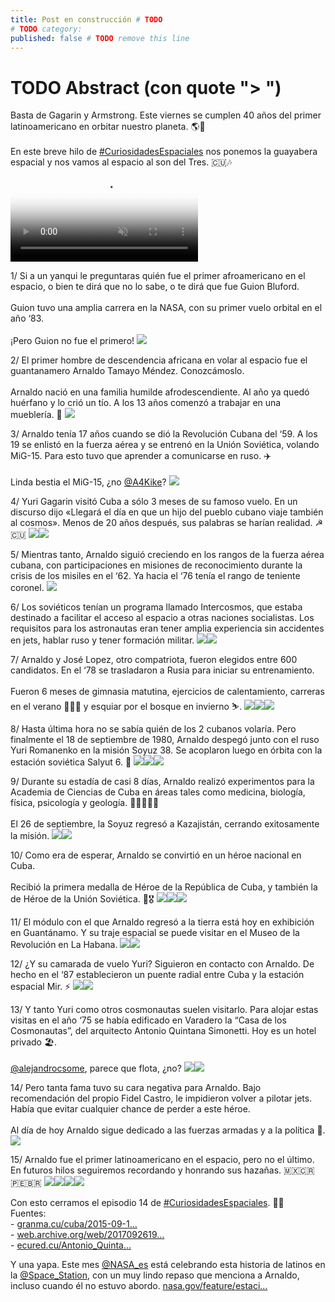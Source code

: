 ```yaml
---
title: Post en construcción # TODO
# TODO category:
published: false # TODO remove this line 
---
```

# TODO Abstract (con quote "> ")

<div class="card-tweets" dir="auto">
    <p>Basta de Gagarin y Armstrong. Este viernes se cumplen 40 años del primer latinoamericano en orbitar nuestro planeta. 🌎💫<br />
<br />
En este breve hilo de <a class="entity-hashtag" href="/hashtag/CuriosidadesEspaciales">#CuriosidadesEspaciales</a> nos ponemos la guayabera espacial y nos vamos al espacio al son del Tres. 🇨🇺🎶 <span class="entity-video-gif"><video autoplay muted loop controls poster="https://pbs.twimg.com/tweet_video_thumb/Eh-dHi6WsAAoHXV.jpg"><source src="https://video.twimg.com/tweet_video/Eh-dHi6WsAAoHXV.mp4" type="video/mp4"><img alt="Video Poster" src="https://pbs.twimg.com/tweet_video_thumb/Eh-dHi6WsAAoHXV.jpg"></video></span></p>
    <p><span class="nop nop-start">1/ </span> Si a un yanqui le preguntaras quién fue el primer afroamericano en el espacio, o bien te dirá que no lo sabe, o te dirá que fue Guion Bluford. <br />
<br />
Guion tuvo una amplia carrera en la NASA, con su primer vuelo orbital en el año ‘83.<br />
<br />
¡Pero Guion no fue el primero! <span class="entity-image"><a href="https://pbs.twimg.com/media/Eh-dJkoXsAAshIF.jpg" target="_blank"><img src="https://pbs.twimg.com/media/Eh-dJkoXsAAshIF.jpg"></a></span></p>
    <p><span class="nop nop-start">2/ </span> El primer hombre de descendencia africana en volar al espacio fue el guantanamero Arnaldo Tamayo Méndez. Conozcámoslo.<br />
<br />
Arnaldo nació en una familia humilde afrodescendiente. Al año ya quedó huérfano y lo crió un tío. A los 13 años comenzó a trabajar en una mueblería. 🔨 <span class="entity-image"><a href="https://pbs.twimg.com/media/Eh-dOoMWsAgIDGo.png" target="_blank"><img src="https://pbs.twimg.com/media/Eh-dOoMWsAgIDGo.png"></a></span></p>
    <p><span class="nop nop-start">3/ </span> Arnaldo tenía 17 años cuando se dió la Revolución Cubana del ‘59. A los 19 se enlistó en la fuerza aérea y se entrenó en la Unión Soviética, volando MiG-15. Para esto tuvo que aprender a comunicarse en ruso. ✈️<br />
<br />
Linda bestia el MiG-15, ¿no <a class="entity-mention" href="https://twitter.com/A4Kike">@A4Kike</a>? <span class="entity-image"><a href="https://pbs.twimg.com/media/Eh-dPhKWsAodn9I.jpg" target="_blank"><img src="https://pbs.twimg.com/media/Eh-dPhKWsAodn9I.jpg"></a></span></p>
    <p><span class="nop nop-start">4/ </span> Yuri Gagarin visitó Cuba a sólo 3 meses de su famoso vuelo. En un discurso dijo «Llegará el día en que un hijo del pueblo cubano viaje también al cosmos». Menos de 20 años después, sus palabras se harían realidad. ☭🇨🇺 <span class="row justify-content-center entity-multiple-2"><span class="col-md-6"><span class="entity-image"><a href="https://pbs.twimg.com/media/Eh-dT_NXsAc8N7c.png" target="_blank"><img src="https://pbs.twimg.com/media/Eh-dT_NXsAc8N7c.png"></a></span></span><span class="col-md-6"><span class="entity-image"><a href="https://pbs.twimg.com/media/Eh-dXOtXsAUGguJ.png" target="_blank"><img src="https://pbs.twimg.com/media/Eh-dXOtXsAUGguJ.png"></a></span></span></span></p>
    <p><span class="nop nop-start">5/ </span> Mientras tanto, Arnaldo siguió creciendo en los rangos de la fuerza aérea cubana, con participaciones en misiones de reconocimiento durante la crisis de los misiles en el ‘62. Ya hacia el ‘76 tenía el rango de teniente coronel. <span class="entity-image"><a href="https://pbs.twimg.com/media/Eh-dZloXgAc-LGN.jpg" target="_blank"><img src="https://pbs.twimg.com/media/Eh-dZloXgAc-LGN.jpg"></a></span></p>
    <p><span class="nop nop-start">6/ </span> Los soviéticos tenían un programa llamado Intercosmos, que estaba destinado a facilitar el acceso al espacio a otras naciones socialistas. Los requisitos para los astronautas eran tener amplia experiencia sin accidentes en jets, hablar ruso y tener formación militar. <span class="row justify-content-center entity-multiple-2"><span class="col-md-6"><span class="entity-image"><a href="https://pbs.twimg.com/media/Eh-dcjRWkAMZBWr.png" target="_blank"><img src="https://pbs.twimg.com/media/Eh-dcjRWkAMZBWr.png"></a></span></span><span class="col-md-6"><span class="entity-image"><a href="https://pbs.twimg.com/media/Eh-ddTEWsAAa5GW.jpg" target="_blank"><img src="https://pbs.twimg.com/media/Eh-ddTEWsAAa5GW.jpg"></a></span></span></span></p>
    <p><span class="nop nop-start">7/ </span> Arnaldo y José Lopez, otro compatriota, fueron elegidos entre 600 candidatos. En el ‘78 se trasladaron a Rusia para iniciar su entrenamiento.<br />
<br />
Fueron 6 meses de gimnasia matutina, ejercicios de calentamiento, carreras en el verano 🏃🏽‍♂️ y esquiar por el bosque en invierno ⛷. <span class="row justify-content-center entity-multiple-3"><span class="col-md-6"><span class="entity-image"><a href="https://pbs.twimg.com/media/Eh-dgJSWAAEi_GX.jpg" target="_blank"><img src="https://pbs.twimg.com/media/Eh-dgJSWAAEi_GX.jpg"></a></span></span><span class="col-md-6"><span class="entity-image"><a href="https://pbs.twimg.com/media/Eh-di1wXsAEDOL2.png" target="_blank"><img src="https://pbs.twimg.com/media/Eh-di1wXsAEDOL2.png"></a></span></span><span class="col-md-6"><span class="entity-image"><a href="https://pbs.twimg.com/media/Eh-dlW1XcAM-B9W.jpg" target="_blank"><img src="https://pbs.twimg.com/media/Eh-dlW1XcAM-B9W.jpg"></a></span></span></span></p>
    <p><span class="nop nop-start">8/ </span> Hasta última hora no se sabía quién de los 2 cubanos volaría. Pero finalmente el 18 de septiembre de 1980, Arnaldo despegó junto con el ruso Yuri Romanenko en la misión Soyuz 38. Se acoplaron luego en órbita con la estación soviética Salyut 6. 🚀 <span class="row justify-content-center entity-multiple-3"><span class="col-md-6"><span class="entity-image"><a href="https://pbs.twimg.com/media/Eh-doJwXkAIh5t_.png" target="_blank"><img src="https://pbs.twimg.com/media/Eh-doJwXkAIh5t_.png"></a></span></span><span class="col-md-6"><span class="entity-image"><a href="https://pbs.twimg.com/media/Eh-dsE_WoAAqcvE.png" target="_blank"><img src="https://pbs.twimg.com/media/Eh-dsE_WoAAqcvE.png"></a></span></span><span class="col-md-6"><span class="entity-image"><a href="https://pbs.twimg.com/media/Eh-dyZbXcAEiLWE.png" target="_blank"><img src="https://pbs.twimg.com/media/Eh-dyZbXcAEiLWE.png"></a></span></span></span></p>
    <p><span class="nop nop-start">9/ </span> Durante su estadía de casi 8 días, Arnaldo realizó experimentos para la Academia de Ciencias de Cuba en áreas tales como medicina, biología, física, psicología y geología. 🔬👨🏽‍🔬🧪 <br />
<br />
El 26 de septiembre, la Soyuz regresó a Kazajistán, cerrando exitosamente la misión. <span class="row justify-content-center entity-multiple-2"><span class="col-md-6"><span class="entity-image"><a href="https://pbs.twimg.com/media/Eh-d1gqWkAAPiH8.jpg" target="_blank"><img src="https://pbs.twimg.com/media/Eh-d1gqWkAAPiH8.jpg"></a></span></span><span class="col-md-6"><span class="entity-image"><a href="https://pbs.twimg.com/media/Eh-d55TX0AUO3HQ.jpg" target="_blank"><img src="https://pbs.twimg.com/media/Eh-d55TX0AUO3HQ.jpg"></a></span></span></span></p>
    <p><span class="nop nop-start">10/ </span> Como era de esperar, Arnaldo se convirtió en un héroe nacional en Cuba. <br />
<br />
Recibió la primera medalla de Héroe de la República de Cuba, y también la de Héroe de la Unión Soviética. 🏅🎖 <span class="row justify-content-center entity-multiple-3"><span class="col-md-6"><span class="entity-image"><a href="https://pbs.twimg.com/media/Eh-d9cpXkAMvFv7.png" target="_blank"><img src="https://pbs.twimg.com/media/Eh-d9cpXkAMvFv7.png"></a></span></span><span class="col-md-6"><span class="entity-image"><a href="https://pbs.twimg.com/media/Eh-eALwXYAA3ZtF.png" target="_blank"><img src="https://pbs.twimg.com/media/Eh-eALwXYAA3ZtF.png"></a></span></span><span class="col-md-6"><span class="entity-image"><a href="https://pbs.twimg.com/media/Eh-eBgXWAAk89eL.png" target="_blank"><img src="https://pbs.twimg.com/media/Eh-eBgXWAAk89eL.png"></a></span></span></span></p>
    <p><span class="nop nop-start">11/ </span> El módulo con el que Arnaldo regresó a la tierra está hoy en exhibición en Guantánamo. Y su traje espacial se puede visitar en el Museo de la Revolución en La Habana. <span class="row justify-content-center entity-multiple-2"><span class="col-md-6"><span class="entity-image"><a href="https://pbs.twimg.com/media/Eh-eEkRX0AcCQP2.jpg" target="_blank"><img src="https://pbs.twimg.com/media/Eh-eEkRX0AcCQP2.jpg"></a></span></span><span class="col-md-6"><span class="entity-image"><a href="https://pbs.twimg.com/media/Eh-eFT8XsAICa28.png" target="_blank"><img src="https://pbs.twimg.com/media/Eh-eFT8XsAICa28.png"></a></span></span></span></p>
    <p><span class="nop nop-start">12/ </span> ¿Y su camarada de vuelo Yuri? Siguieron en contacto con Arnaldo. De hecho en el ‘87 establecieron un puente radial entre Cuba y la estación espacial Mir. ⚡️ <span class="row justify-content-center entity-multiple-2"><span class="col-md-6"><span class="entity-image"><a href="https://pbs.twimg.com/media/Eh-eLg9XsAID73G.png" target="_blank"><img src="https://pbs.twimg.com/media/Eh-eLg9XsAID73G.png"></a></span></span><span class="col-md-6"><span class="entity-image"><a href="https://pbs.twimg.com/media/Eh-eQMVXsAQZyS9.jpg" target="_blank"><img src="https://pbs.twimg.com/media/Eh-eQMVXsAQZyS9.jpg"></a></span></span></span></p>
    <p><span class="nop nop-start">13/ </span> Y tanto Yuri como otros cosmonautas suelen visitarlo. Para alojar estas visitas en el año ‘75 se había edificado en Varadero la “Casa de los Cosmonautas”, del arquitecto Antonio Quintana Simonetti. Hoy es un hotel privado 🏖.<br />
<br />
<a class="entity-mention" href="https://twitter.com/alejandrocsome">@alejandrocsome</a>, parece que flota, ¿no? <span class="row justify-content-center entity-multiple-2"><span class="col-md-6"><span class="entity-image"><a href="https://pbs.twimg.com/media/Eh-eTitWAAEfXDb.png" target="_blank"><img src="https://pbs.twimg.com/media/Eh-eTitWAAEfXDb.png"></a></span></span><span class="col-md-6"><span class="entity-image"><a href="https://pbs.twimg.com/media/Eh-eVKqXYAANxJ3.jpg" target="_blank"><img src="https://pbs.twimg.com/media/Eh-eVKqXYAANxJ3.jpg"></a></span></span></span></p>
    <p><span class="nop nop-start">14/ </span> Pero tanta fama tuvo su cara negativa para Arnaldo. Bajo recomendación del propio Fidel Castro, le impidieron volver a pilotar jets. Había que evitar cualquier chance de perder a este héroe.<br />
<br />
Al día de hoy Arnaldo sigue dedicado a las fuerzas armadas y a la política 💪. <span class="entity-image"><a href="https://pbs.twimg.com/media/Eh-eXckWkAA1BDU.png" target="_blank"><img src="https://pbs.twimg.com/media/Eh-eXckWkAA1BDU.png"></a></span></p>
    <p><span class="nop nop-start">15/ </span> Arnaldo fue el primer latinoamericano en el espacio, pero no el último. En futuros hilos seguiremos recordando y honrando sus hazañas. 🇲🇽🇨🇷🇵🇪🇧🇷 <span class="row justify-content-center entity-multiple-4"><span class="col-md-6"><span class="entity-image"><a href="https://pbs.twimg.com/media/Eh-ebLbWsAEme5Z.png" target="_blank"><img src="https://pbs.twimg.com/media/Eh-ebLbWsAEme5Z.png"></a></span></span><span class="col-md-6"><span class="entity-image"><a href="https://pbs.twimg.com/media/Eh-eby4WoAI4TB2.jpg" target="_blank"><img src="https://pbs.twimg.com/media/Eh-eby4WoAI4TB2.jpg"></a></span></span><span class="col-md-6"><span class="entity-image"><a href="https://pbs.twimg.com/media/Eh-edFKX0AAWYns.jpg" target="_blank"><img src="https://pbs.twimg.com/media/Eh-edFKX0AAWYns.jpg"></a></span></span><span class="col-md-6"><span class="entity-image"><a href="https://pbs.twimg.com/media/Eh-eeeIXgAELD7E.png" target="_blank"><img src="https://pbs.twimg.com/media/Eh-eeeIXgAELD7E.png"></a></span></span></span></p>
    <p>Con esto cerramos el episodio 14 de <a class="entity-hashtag" href="/hashtag/CuriosidadesEspaciales">#CuriosidadesEspaciales</a>. 👨‍🚀<br />
Fuentes:<br />
- <a class="entity-url" data-preview="true" href="http://www.granma.cu/cuba/2015-09-17/yo-vengo-de-alla-abajo">granma.cu/cuba/2015-09-1…</a><br />
- <a class="entity-url" data-preview="true" href="https://web.archive.org/web/20170926190746/https://mundo.sputniknews.com/spanish_ruvr_ru/2011/03/02/46837055.html">web.archive.org/web/2017092619…</a><br />
- <a class="entity-url" data-preview="true" href="https://www.ecured.cu/Antonio_Quintana_Simonetti">ecured.cu/Antonio_Quinta…</a></p>
    <p>Y una yapa. Este mes <a class="entity-mention" href="https://twitter.com/NASA_es">@NASA_es</a> está celebrando esta historia de latinos en la <a class="entity-mention" href="https://twitter.com/Space_Station">@Space_Station</a>, con un muy lindo repaso que menciona a Arnaldo, incluso cuando él no estuvo abordo. <a class="entity-url" data-preview="true" href="https://www.nasa.gov/feature/estaci-n-espacial-20-mes-del-patrimonio-hispano">nasa.gov/feature/estaci…</a></p>
    <p><a class="entity-mention entity-mention-first" href="https://twitter.com/threadreaderapp"></a></p>
</div>

